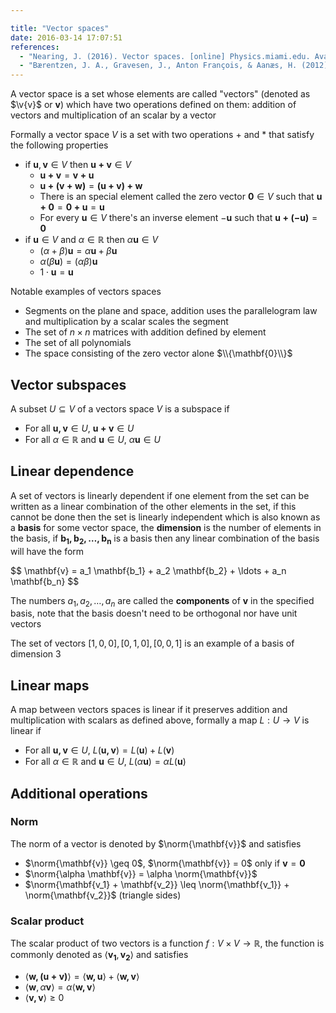 ```yaml
---

title: "Vector spaces"
date: 2016-03-14 17:07:51
references:
  - "Nearing, J. (2016). Vector spaces. [online] Physics.miami.edu. Available at: http://www.physics.miami.edu/~nearing/mathmethods/vector_spaces.pdf [Accessed 15 Mar. 2016]." 
  - "Bærentzen, J. A., Gravesen, J., Anton François, & Aanæs, H. (2012). Guide to computational geometry processing: foundations, algorithms, and methods. London: Springer."
---
```


A vector space is a set whose elements are called "vectors" (denoted as $\v{v}$ or $\mathbf{v}$) which have two operations defined on them: addition of vectors and multiplication of an scalar by a vector 

Formally a vector space $V$ is a set with two operations $+$ and $*$ that satisfy the following properties

- if $\mathbf{u},\mathbf{v} \in V$ then $\mathbf{u + v} \in V$
  - $\mathbf{u + v} = \mathbf{v + u}$
  - $\mathbf{u + (v + w)} = \mathbf{(u + v) + w}$
  - There is an special element called the zero vector $\mathbf{0} \in V$ such that $\mathbf{u + 0} = \mathbf{0 + u} = \mathbf{u}$  
  - For every $\mathbf{u} \in V$ there's an inverse element $-\mathbf{u}$ such that $\mathbf{u + (-u)} = \mathbf{0}$
- if $\mathbf{u} \in V$ and $\alpha \in \mathbb{R}$ then $\alpha\mathbf{u} \in V$
  - $(\alpha + \beta) \mathbf{u} = \alpha \mathbf{u} + \beta \mathbf{u}$
  - $\alpha (\beta \mathbf{u}) = (\alpha\beta) \mathbf{u}$
  - $1 \cdot \mathbf{u} = \mathbf{u}$

Notable examples of vectors spaces

- Segments on the plane and space, addition uses the parallelogram law and multiplication by a scalar scales the segment
- The set of $n \times n$ matrices with addition defined by element
- The set of all polynomials
- The space consisting of the zero vector alone $\\{\mathbf{0}\\}$

## Vector subspaces

A subset $U \subseteq V$ of a vectors space $V$ is a subspace if

- For all $\mathbf{u,v} \in U$, $\mathbf{u+v} \in U$
- For all $\alpha \in \mathbb{R}$ and $\mathbf{u} \in U$, $\alpha \mathbf{u} \in U$

## Linear dependence

A set of vectors is linearly dependent if one element from the set can be written as a linear combination of the other elements in the set, if this cannot be done then the set is linearly independent which is also known as a **basis** for some vector space, the **dimension** is the number of elements in the basis, if $\mathbf{b_1, b_2, \ldots, b_n}$ is a basis then any linear combination of the basis will have the form

<div>$$
\mathbf{v} = a_1 \mathbf{b_1} + a_2 \mathbf{b_2} + \ldots + a_n \mathbf{b_n}
$$</div>

The numbers $a_1, a_2, \ldots, a_n$ are called the **components** of $\mathbf{v}$ in the specified basis, note that the basis doesn't need to be orthogonal nor have unit vectors

The set of vectors $[1,0,0], [0,1,0], [0,0,1]$ is an example of a basis of dimension 3 

## Linear maps

A map between vectors spaces is linear if it preserves addition and multiplication with scalars as defined above, formally a map $L: U \rightarrow V$ is linear if

- For all $\mathbf{u,v} \in U$, $L(\mathbf{u,v}) = L(\mathbf{u}) + L(\mathbf{v})$
- For all $\alpha \in \mathbb{R}$ and $\mathbf{u} \in U$, $L(\alpha \mathbf{u}) = \alpha L(\mathbf{u})$

## Additional operations

### Norm

The norm of a vector is denoted by $\norm{\mathbf{v}}$ and satisfies

- $\norm{\mathbf{v}} \geq 0$, $\norm{\mathbf{v}} = 0$ only if $\mathbf{v} = \mathbf{0}$
- $\norm{\alpha \mathbf{v}} = \alpha \norm{\mathbf{v}}$
- $\norm{\mathbf{v_1} + \mathbf{v_2}} \leq \norm{\mathbf{v_1}} + \norm{\mathbf{v_2}}$ (triangle sides)

### Scalar product

The scalar product of two vectors is a function $f: V \times V \rightarrow \mathbb{R}$, the function is commonly denoted as $\left \langle \mathbf{v_1}, \mathbf{v_2} \right \rangle$ and satisfies

- $\left \langle \mathbf{w, (u + v)} \right \rangle = \left \langle \mathbf{w,u} \right \rangle + \left \langle \mathbf{w,v} \right \rangle$
- $\left \langle \mathbf{w},\alpha \mathbf{v} \right \rangle = \alpha \left \langle \mathbf{w,v} \right \rangle$
- $\left \langle \mathbf{v,v} \right \rangle \geq 0$
 
